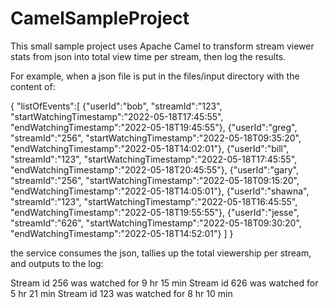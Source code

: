 # CamelSampleProject
This small sample project uses Apache Camel to transform stream viewer stats from json into total view time per stream, then log the results.

For example, when a json file is put in the files/input directory with the content of:

{
    "listOfEvents":[
        {"userId":"bob", "streamId":"123", "startWatchingTimestamp":"2022-05-18T17:45:55", "endWatchingTimestamp":"2022-05-18T19:45:55"},
        {"userId":"greg", "streamId":"256", "startWatchingTimestamp":"2022-05-18T09:35:20", "endWatchingTimestamp":"2022-05-18T14:02:01"},
        {"userId":"bill", "streamId":"123", "startWatchingTimestamp":"2022-05-18T17:45:55", "endWatchingTimestamp":"2022-05-18T20:45:55"},
        {"userId":"gary", "streamId":"256", "startWatchingTimestamp":"2022-05-18T09:15:20", "endWatchingTimestamp":"2022-05-18T14:05:01"},
        {"userId":"shawna", "streamId":"123", "startWatchingTimestamp":"2022-05-18T16:45:55", "endWatchingTimestamp":"2022-05-18T19:55:55"},
        {"userId":"jesse", "streamId":"626", "startWatchingTimestamp":"2022-05-18T09:30:20", "endWatchingTimestamp":"2022-05-18T14:52:01"}
    ]
}

the service consumes the json, tallies up the total viewership per stream, and outputs to the log:

Stream id 256 was watched for 9 hr 15 min
Stream id 626 was watched for 5 hr 21 min
Stream id 123 was watched for 8 hr 10 min
